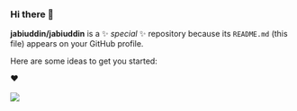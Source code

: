 ### Hi there 👋


**jabiuddin/jabiuddin** is a ✨ _special_ ✨ repository because its `README.md` (this file) appears on your GitHub profile.

Here are some ideas to get you started:
<!--
- 🔭 I’m currently working on ...
- 🌱 I’m currently learning ...
- 👯 I’m looking to collaborate on ...
- 🤔 I’m looking for help with ...
- 💬 Ask me about ...
- 📫 How to reach me: ...
- 😄 Pronouns: ...
- ⚡ Fun fact: ... 
- 
![jabiuddin's github stats](https://github-readme-stats.vercel.app/api?username=jabiuddin&count_private=true&show_icons=true&theme=radical)

-->
❤<br><br> <img src="https://profile-counter.glitch.me/happycodinglover/count.svg" /></a>


